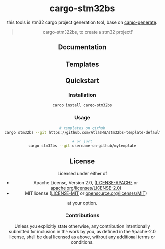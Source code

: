 <div align="center">

# cargo-stm32bs

this tools is stm32 cargo project generation tool, base on
[cargo-generate].

[cargo-generate]: https://github.com/cargo-generate/cargo-generate/


> cargo-stm322bs, to create a stm32 project!"

## Documentation


## Templates


## Quickstart

### Installation

```sh
cargo install cargo-stm32bs
```


### Usage

```sh
# templates on github
cargo stm32bs --git https://github.com/AtlasHW/stm32bs-template-default

# or just
cargo stm32bs --git username-on-github/mytemplate

```

## License

Licensed under either of

* Apache License, Version 2.0, ([LICENSE-APACHE](LICENSE-APACHE)
  or [apache.org/licenses/LICENSE-2.0](https://www.apache.org/licenses/LICENSE-2.0))
* MIT license ([LICENSE-MIT](LICENSE-MIT) or [opensource.org/licenses/MIT](https://opensource.org/licenses/MIT))

at your option.

### Contributions

Unless you explicitly state otherwise, any contribution intentionally
submitted for inclusion in the work by you, as defined in the Apache-2.0
license, shall be dual licensed as above, without any additional terms or
conditions.




